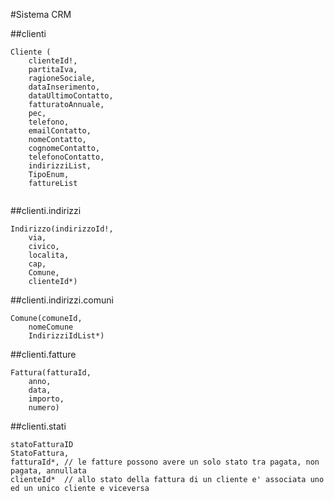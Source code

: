
#Sistema CRM

##clienti

```
Cliente (
	clienteId!,
	partitaIva, 
	ragioneSociale,
	dataInserimento,
	dataUltimoContatto,
	fatturatoAnnuale,
	pec,
	telefono,
	emailContatto,
	nomeContatto,
	cognomeContatto,
	telefonoContatto,
	indirizziList,
	TipoEnum,
	fattureList
	
```

##clienti.indirizzi
```
Indirizzo(indirizzoId!,
	via,
	civico,
	localita,
	cap,
	Comune,
	clienteId*)
```
##clienti.indirizzi.comuni
```
Comune(comuneId,
	nomeComune
	IndirizziIdList*)
```

##clienti.fatture
```
Fattura(fatturaId,
	anno,
	data,
	importo,
	numero)
```
##clienti.stati
```
statoFatturaID
StatoFattura,
fatturaId*,	// le fatture possono avere un solo stato tra pagata, non pagata, annullata
clienteId*	// allo stato della fattura di un cliente e' associata uno ed un unico cliente e viceversa
```




